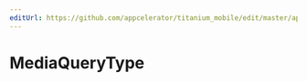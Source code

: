 ```yaml
---
editUrl: https://github.com/appcelerator/titanium_mobile/edit/master/apidoc/Titanium/Media/Media.yml
---
```

# MediaQueryType

<TypeHeader/>

<ApiDocs/>
